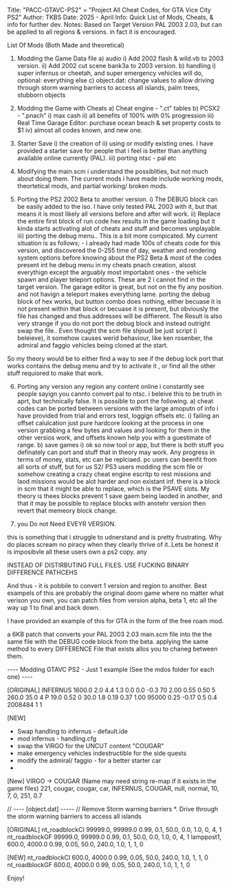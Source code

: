 Title:			"PACC-GTAVC-PS2" 	= "Project All Cheat Codes, for GTA Vice City PS2"
Author:			TKBS
Date:			2025 - April
Info: 			Quick List of Mods, Cheats, & info for further dev.
Notes:			Based on Target Version PAL 2003 2.03, but can be applied to all regions & versions. in fact it is encouraged.

List Of Mods (Both Made and theoretical)

1. Modding the Game Data file
	a) audio
	i) Add 2002 flash & wild.vb to 2003 version.
	ii)  Add 2002 cut scene bank3a to 2003 version.
	b) handling
	i) super infernus or cheetah, and super emergency vehicles will do, optional: everything else
	c) object.dat: change values to allow driving through storm warning barriers to access all islands, palm trees, stubborn objects
	
2. Modding the Game with Cheats
a) Cheat engine - ".ct" tables
b) PCSX2 		- ".pnach"
	i) max cash
	ii) all benefits of 100% with 0% progression
	iii) Real Time Garage Editor: purchase ocean beach & set property costs to $1
	iv) almost all codes known, and new one.

3. Starter Save
	i) the creation of 
	ii) using or modify existing ones. I have provided a starter save for people that i feel is better than anything available online currently (PAL).
	iii) porting ntsc - pal etc

4. Modifying the main.scm
	i understand the possiblities, but not much about doing them. The current mods i have made include working mods, theortetical mods, and partial working/ broken mods.

5. Porting the PS2 2002 Beta to another version.
i) The DEBUG block can be easily added  to the iso. I have only tested PAL 2003 with it, but that means it is most likely all versions before and after will work.
ii) Replace the entire first block of run code hex results in the game loading but it kinda starts activating alot of cheats and stuff and becomes unplayable.
iii) porting the debug menu.. This is a bit more compicated. My current situation is as follows;
			- i already had made 100s of cheats code for this version, and discovered the 0-255 time of day, weather and rendering system options before knowing about the PS2 Beta & most of the codes present int he debug menu in  my cheats pnach creation, alsost everythign except the  arguably most importabnt ones
			- the vehicle spawn and player teleport options. These are 2 i cannot find in the target version. The garage editor is great, but not on the fly any position. and not havign a teleport makes everything lame.
	porting the debug block of hex works, but  button combo does nothing, either becuase it is not present within that block or becuase it is present, but obviously the file has changed and thus addresses will be diffierent.
	The Result is also very strange if you do not port the debug block and instead outright swap the file.. Even thought the scm file shjoudl be just script (i beleieve), it somehow causes werid behaviour, like ken rosenber, the admiral and faggio vehicles being cloned at the start.

	
So my theory would be to either find a way to see if the debug lock port that works contains the debug menu and try to activate it , or find all the other stuff requiored to make that work.


6. Porting any version  any region any content 
online i constantly see people sayign you cannto convert pal to ntsc. i beleive this to be truth in aprt, but technically false.
It is possible to port the following.
a) cheat codes can be ported between versions with the large amoputn of info i have provided from trial and errors test, loggign offsets etc.
	i) failing an offset calulcation  just pure hardcore looking at the process in one version grabbing a few bytes and values and looking for them in the other versios work, and offsets known help you with a guestimate of range.
b) save games 
	i) ok so now tool or app, but there is both stuff you definately can port and stuff that in theory may work.
	Any progress in terms of money, stats,  etc can be replciaed.
	pc users can beenfit from all sorts of stuff, but for us S2/ PS3 users modding the scm file or somehow creating a crazy cheat engine escritp to rest missions and laod missions would be alot harder and non existant inf.
	there is a block in scm that it might be able to replace, which is the PSAVE slots. My theory is thees blocks prevent 1 save gaem being laoded in another, and that it may be possible to replace blocks with anotehr version then revert that memeory block change.
	

7. you Do not Need EVEYR VERSION.

this is something that i struggle to udnerstand and is pretty frustrating. Why do places scream no piracy when they clearly thrive of it..Lets be honest it is imposibvle all these users own a ps2 copy. any

INSTEAD OF DISTIRBUTING FULL FILES. USE FUCKING BINARY DIFFERENCE PATHCEHS 


And thus - it is pobbile to convert 1 version and region to another. Best exampels of this are probably the original doom game where no matter what verison you own, you can patch files from version alpha, beta 1, etc all the way up 1 to final and back down.


I have provided an example of this for GTA in the form of the free  roam mod.

a 6KB patch that converts your PAL 2003 2.03 main.scm file into the the same file with the DEBUG code block from the beta.
applying the same method to every DIFFERENCE File that exists allos you  to chaneg between them.



---- Modding GTAVC PS2 - Just 1 example (See the mdos folder for each one) ----

[ORIGINAL]
INFERNUS        1600.0 2.0 4.4 1.3 0.0 0.0 -0.3  70  2.00 0.55 0.50 5 260.0 35.0 4 P 19.0  0.52 0 30.0  1.8  0.19 0.37 1.00 95000 0.25 -0.17 0.5  0.4		2008484		1  1

[NEW]
* Swap handling to infernus - default.ide
* mod infernus - handling.cfg
* swap the VIRGO for the UNCUT content "COUGAR"
* make emergency vehicles indestructible for the side quests
* modify the admiral/ faggio - for a better starter car
*
[New] VIRGO -> COUGAR (Name may need string re-map if it exists in the game files)
221, 	cougar, 	cougar, 	car, 	INFERNUS,	COUGAR, 		null,	normal,		10, 	7,	0,	251, 0.7

// ---- [object.dat] ----- // Remove Storm warning barriers
*. Drive through the storm warning barriers to access all islands

[ORIGINAL]
nt_roadblockCI		99999.0,	99999.0	0.99,		0.1,		50.0,		0.0,  	1.0,	0,	4,	1
nt_roadblockGF		99999.0,	99999.0	0.99,		0.1,		50.0,		0.0,  	1.0,	0,	4,	1
lamppost1,			600.0,		4000.0	0.99,		0.05,		50.0,		240.0,	1.0,	1,	1,	0


[NEW]
nt_roadblockCI		600.0,		4000.0	0.99,		0.05,		50.0,		240.0,	1.0,	1,	1,	0
nt_roadblockGF		600.0,		4000.0	0.99,		0.05,		50.0,		240.0,	1.0,	1,	1,	0

Enjoy!

